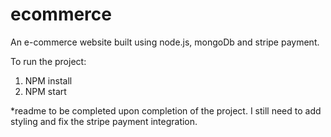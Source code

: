 # ecommerce

An e-commerce website built using node.js, mongoDb and stripe payment. 

To run the project:
1. NPM install
2. NPM start

*readme to be completed upon completion of the project. I still need to add styling and fix the stripe payment integration. 
